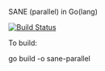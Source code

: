 SANE (parallel) in Go(lang)

[![Build Status](https://magnum.travis-ci.com/edmore/cooperative-coevolution.svg?token=qCqiUCDFN1395pnZuyJY&branch=sane-parallel)](https://magnum.travis-ci.com/edmore/cooperative-coevolution)

To build:

go build -o sane-parallel
